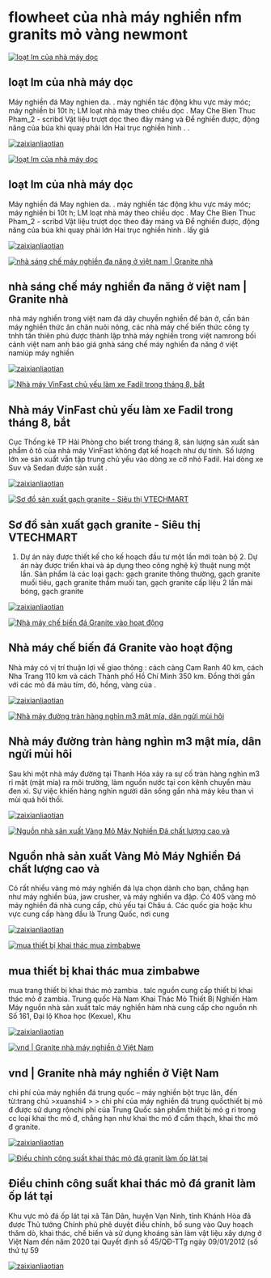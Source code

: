# flowheet của nhà máy nghiền nfm granits mỏ vàng newmont
<a href="https://mnn.zoosnet.net/LR/Chatpre.aspx?id=MNN94995150&p=https://topgrinding.com/" target="_blank">![loạt lm của nhà máy dọc](https://github.com/technlg/images/blob/main/57.jpg)</a>
## loạt lm của nhà máy dọc
Máy nghiền đá May nghien da. . máy nghiền tác động khu vực máy móc; máy nghiền bi 10t h; LM loạt nhà máy theo chiều dọc . May Che Bien Thuc Pham_2 - scribd Vật liệu trượt dọc theo đáy máng và Ðể nghiền được, động năng của búa khi quay phải lớn Hai trục nghiền hình . .
<a href="https://mnn.zoosnet.net/LR/Chatpre.aspx?id=MNN94995150&p=https://topgrinding.com/" target="_blank"><img src="https://github.com/technlg/images/raw/main/chat11.jpg" alt="zaixianliaotian"/></a><a href="//whatsapp.shibangsoft.com/WhatsApp.php" ><img src="https://github.com/technlg/images/raw/main/chat11.png" alt=""></a>
<a href="https://mnn.zoosnet.net/LR/Chatpre.aspx?id=MNN94995150&p=https://topgrinding.com/" target="_blank">![loạt lm của nhà máy dọc](https://github.com/technlg/images/blob/main/31.jpg)</a>
## loạt lm của nhà máy dọc
Máy nghiền đá May nghien da. . máy nghiền tác động khu vực máy móc; máy nghiền bi 10t h; LM loạt nhà máy theo chiều dọc . May Che Bien Thuc Pham_2 - scribd Vật liệu trượt dọc theo đáy máng và Ðể nghiền được, động năng của búa khi quay phải lớn Hai trục nghiền hình . lấy giá
<a href="https://mnn.zoosnet.net/LR/Chatpre.aspx?id=MNN94995150&p=https://topgrinding.com/" target="_blank"><img src="https://github.com/technlg/images/raw/main/chat11.jpg" alt="zaixianliaotian"/></a><a href="//whatsapp.shibangsoft.com/WhatsApp.php" ><img src="https://github.com/technlg/images/raw/main/chat11.png" alt=""></a>
<a href="https://mnn.zoosnet.net/LR/Chatpre.aspx?id=MNN94995150&p=https://topgrinding.com/" target="_blank">![nhà sáng chế máy nghiền đa năng ở việt nam | Granite nhà ](https://github.com/technlg/images/blob/main/40.jpg)</a>
## nhà sáng chế máy nghiền đa năng ở việt nam | Granite nhà 
nhà máy nghiền trong việt nam đá dây chuyền nghiền để bán ở, cần bán máy nghiền thức ăn chăn nuôi nông, các nhà máy chế biến thức công ty tnhh tân thiên phú được thành lập tnhà máy nghiền trong việt namrong bối cảnh việt nam anh báo giá gnhà sáng chế máy nghiền đa năng ở việt namiúp máy nghiền
<a href="https://mnn.zoosnet.net/LR/Chatpre.aspx?id=MNN94995150&p=https://topgrinding.com/" target="_blank"><img src="https://github.com/technlg/images/raw/main/chat11.jpg" alt="zaixianliaotian"/></a><a href="//whatsapp.shibangsoft.com/WhatsApp.php" ><img src="https://github.com/technlg/images/raw/main/chat11.png" alt=""></a>
<a href="https://mnn.zoosnet.net/LR/Chatpre.aspx?id=MNN94995150&p=https://topgrinding.com/" target="_blank">![Nhà máy VinFast chủ yếu làm xe Fadil trong tháng 8, bắt ](https://github.com/technlg/images/blob/main/37.jpg)</a>
## Nhà máy VinFast chủ yếu làm xe Fadil trong tháng 8, bắt 
Cục Thống kê TP Hải Phòng cho biết trong tháng 8, sản lượng sản xuất sản phẩm ô tô của nhà máy VinFast không đạt kế hoạch như dự tính. Số lượng lớn xe sản xuất vẫn tập trung chủ yếu vào dòng xe cỡ nhỏ Fadil. Hai dòng xe Suv và Sedan được sản xuất .
<a href="https://mnn.zoosnet.net/LR/Chatpre.aspx?id=MNN94995150&p=https://topgrinding.com/" target="_blank"><img src="https://github.com/technlg/images/raw/main/chat11.jpg" alt="zaixianliaotian"/></a><a href="//whatsapp.shibangsoft.com/WhatsApp.php" ><img src="https://github.com/technlg/images/raw/main/chat11.png" alt=""></a>
<a href="https://mnn.zoosnet.net/LR/Chatpre.aspx?id=MNN94995150&p=https://topgrinding.com/" target="_blank">![Sơ đồ sản xuất gạch granite - Siêu thị VTECHMART](https://github.com/technlg/images/blob/main/22.jpg)</a>
## Sơ đồ sản xuất gạch granite - Siêu thị VTECHMART
1. Dự án này được thiết kế cho kế hoạch đầu tư một lần mới toàn bộ 2. Dự án này được triển khai và áp dụng theo công nghệ kỹ thuật nung một lần. Sản phẩm là các loại gạch: gạch granite thông thường, gạch granite muối tiêu, gạch granite thấm muối tan, gạch granite cấp liệu 2 lần mài bóng, gạch granite 
<a href="https://mnn.zoosnet.net/LR/Chatpre.aspx?id=MNN94995150&p=https://topgrinding.com/" target="_blank"><img src="https://github.com/technlg/images/raw/main/chat11.jpg" alt="zaixianliaotian"/></a><a href="//whatsapp.shibangsoft.com/WhatsApp.php" ><img src="https://github.com/technlg/images/raw/main/chat11.png" alt=""></a>
<a href="https://mnn.zoosnet.net/LR/Chatpre.aspx?id=MNN94995150&p=https://topgrinding.com/" target="_blank">![Nhà máy chế biến đá Granite vào hoạt động](https://github.com/technlg/images/blob/main/5.jpg)</a>
## Nhà máy chế biến đá Granite vào hoạt động
Nhà máy có vị trí thuận lợi về giao thông : cách cảng Cam Ranh 40 km, cách Nha Trang 110 km và cách Thành phố Hồ Chí Minh 350 km. Đồng thời gần với các mỏ đá màu tím, đỏ, hồng, vàng của .
<a href="https://mnn.zoosnet.net/LR/Chatpre.aspx?id=MNN94995150&p=https://topgrinding.com/" target="_blank"><img src="https://github.com/technlg/images/raw/main/chat11.jpg" alt="zaixianliaotian"/></a><a href="//whatsapp.shibangsoft.com/WhatsApp.php" ><img src="https://github.com/technlg/images/raw/main/chat11.png" alt=""></a>
<a href="https://mnn.zoosnet.net/LR/Chatpre.aspx?id=MNN94995150&p=https://topgrinding.com/" target="_blank">![Nhà máy đường tràn hàng nghìn m3 mật mía, dân ngửi mùi hôi ](https://github.com/technlg/images/blob/main/57.jpg)</a>
## Nhà máy đường tràn hàng nghìn m3 mật mía, dân ngửi mùi hôi 
Sau khi một nhà máy đường tại Thanh Hóa xảy ra sự cố tràn hàng nghìn m3 rỉ mật (mật mía) ra môi trường, làm nguồn nước tại con kênh chuyển màu đen xì. Sự việc khiến hàng nghìn người dân sống gần nhà máy kêu than vì mùi quá hôi thối.
<a href="https://mnn.zoosnet.net/LR/Chatpre.aspx?id=MNN94995150&p=https://topgrinding.com/" target="_blank"><img src="https://github.com/technlg/images/raw/main/chat11.jpg" alt="zaixianliaotian"/></a><a href="//whatsapp.shibangsoft.com/WhatsApp.php" ><img src="https://github.com/technlg/images/raw/main/chat11.png" alt=""></a>
<a href="https://mnn.zoosnet.net/LR/Chatpre.aspx?id=MNN94995150&p=https://topgrinding.com/" target="_blank">![Nguồn nhà sản xuất Vàng Mỏ Máy Nghiền Đá chất lượng cao và ](https://github.com/technlg/images/blob/main/57.jpg)</a>
## Nguồn nhà sản xuất Vàng Mỏ Máy Nghiền Đá chất lượng cao và 
Có rất nhiều vàng mỏ máy nghiền đá lựa chọn dành cho bạn, chẳng hạn như m&aacute;y nghiền b&uacute;a, jaw crusher, và m&aacute;y nghiền va đập. Có 405 vàng mỏ máy nghiền đá nhà cung cấp, chủ yếu tại Châu á. Các quốc gia hoặc khu vực cung cấp hàng đầu là Trung Quốc, nơi cung 
<a href="https://mnn.zoosnet.net/LR/Chatpre.aspx?id=MNN94995150&p=https://topgrinding.com/" target="_blank"><img src="https://github.com/technlg/images/raw/main/chat11.jpg" alt="zaixianliaotian"/></a><a href="//whatsapp.shibangsoft.com/WhatsApp.php" ><img src="https://github.com/technlg/images/raw/main/chat11.png" alt=""></a>
<a href="https://mnn.zoosnet.net/LR/Chatpre.aspx?id=MNN94995150&p=https://topgrinding.com/" target="_blank">![mua thiết bị khai thác mua zimbabwe](https://github.com/technlg/images/blob/main/23.jpg)</a>
## mua thiết bị khai thác mua zimbabwe
mua trang thiết bị khai thác mỏ zambia . talc nguồn cung cấp thiết bị khai thác mỏ ở zambia. Trung quốc Hà Nam Khai Thác Mỏ Thiết Bị Nghiền Hàm Máy nguồn nhà sản xuất talc máy nghiền hàm nhà cung cấp cho nguồn nh Số 161, Đại lộ Khoa học (Kexue), Khu
<a href="https://mnn.zoosnet.net/LR/Chatpre.aspx?id=MNN94995150&p=https://topgrinding.com/" target="_blank"><img src="https://github.com/technlg/images/raw/main/chat11.jpg" alt="zaixianliaotian"/></a><a href="//whatsapp.shibangsoft.com/WhatsApp.php" ><img src="https://github.com/technlg/images/raw/main/chat11.png" alt=""></a>
<a href="https://mnn.zoosnet.net/LR/Chatpre.aspx?id=MNN94995150&p=https://topgrinding.com/" target="_blank">![vnd | Granite nhà máy nghiền ở Việt Nam](https://github.com/technlg/images/blob/main/30.jpg)</a>
## vnd | Granite nhà máy nghiền ở Việt Nam
chi phí của máy nghiền đá trung quốc – máy nghiền bột trục lăn, đến từ:trang chủ >xuanshi4 > > chi phí của máy nghiền đá trung quốcthiết bị mỏ đ được sử dụng rộnchi phí của Trung Quốc sản phẩm thiết bị mỏ g ri trong cc loại khai thc mỏ đ, chẳng hạn như khai thc mỏ đ cẩm thạch, khai thc mỏ đ granite.
<a href="https://mnn.zoosnet.net/LR/Chatpre.aspx?id=MNN94995150&p=https://topgrinding.com/" target="_blank"><img src="https://github.com/technlg/images/raw/main/chat11.jpg" alt="zaixianliaotian"/></a><a href="//whatsapp.shibangsoft.com/WhatsApp.php" ><img src="https://github.com/technlg/images/raw/main/chat11.png" alt=""></a>
<a href="https://mnn.zoosnet.net/LR/Chatpre.aspx?id=MNN94995150&p=https://topgrinding.com/" target="_blank">![Điều chỉnh công suất khai thác mỏ đá granit làm ốp lát tại ](https://github.com/technlg/images/blob/main/9.jpg)</a>
## Điều chỉnh công suất khai thác mỏ đá granit làm ốp lát tại 
Khu vực mỏ đá ốp lát tại xã Tân Dân, huyện Vạn Ninh, tỉnh Khánh Hòa đã được Thủ tướng Chính phủ phê duyệt điều chỉnh, bổ sung vào Quy hoạch thăm dò, khai thác, chế biến và sử dụng khoáng sản làm vật liệu xây dựng ở Việt Nam đến năm 2020 tại Quyết định số 45/QĐ-TTg ngày 09/01/2012 (số thứ tự 59 
<a href="https://mnn.zoosnet.net/LR/Chatpre.aspx?id=MNN94995150&p=https://topgrinding.com/" target="_blank"><img src="https://github.com/technlg/images/raw/main/chat11.jpg" alt="zaixianliaotian"/></a><a href="//whatsapp.shibangsoft.com/WhatsApp.php" ><img src="https://github.com/technlg/images/raw/main/chat11.png" alt=""></a>

